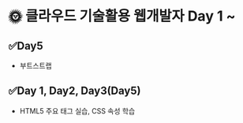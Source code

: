 # 🌞 클라우드 기술활용 웹개발자 Day 1 ~

## ✅Day5

- 부트스트랩

## ✅Day 1, Day2, Day3(Day5)

- HTML5 주요 태그 실습, CSS 속성 학습
